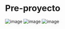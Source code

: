 # Pre-proyecto
![image](https://user-images.githubusercontent.com/118314930/205410435-1ff87fef-d56a-47b3-a47d-5489a6626b18.png)
![image](https://user-images.githubusercontent.com/118314930/205410446-5e6f1976-cf8a-48b3-a09f-31a7f8512e7f.png)
![image](https://user-images.githubusercontent.com/118314930/205410454-a1abdb7f-ac84-4a13-92d4-5c0fe918969c.png)
